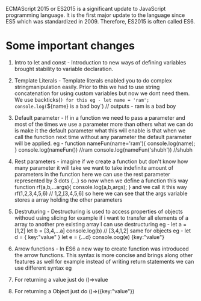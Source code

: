 ECMAScript 2015 or ES2015 is a significant update to JavaScript programming language. It is the first major update to the language since ES5 which was standardized in 2009. Therefore, ES2015 is often called ES6.

# Some important changes
1) Intro to let and const - Introduction to new ways of defining variables brought stability to variable declaration.

2) Template Literals - Template literals enabled you to do complex stringmanipulation easily. Prior to this we had to use string concatenation for using custom variables but now we dont need them. We use backticks(`) for this
eg - let name = 'ram';
console.log(`${name} is a bad boy`) // outputs - ram is a bad boy

3) Default parameter - If in a function we need to pass a parameter and most of the times we use a parameter more than others what we can do is make it the default parameter what this will enable is that when we call the function next time without any parameter the default parameter will be applied.
eg - function nameFun(name='ram'){
  console.log(name);
}
console.log(nameFun()) //ram
console.log(nameFun('shubh')) //shubh

4) Rest parameters - imagine if we create a function but don't know how many parameter it will take we want to take indefinite amount of parameters in the function here we can use the rest parameter represented by 3 dots (...)
so now when we define a function this way
function rf(a,b,...args){
  console.log(a,b,args);
}
and we call it this way 
rf(1,2,3,4,5,6) // 1,2,[3,4,5,6]
so here we can see that the args variable stores a array holding the other parameters

5) Destruturing - Destructuring is used to access properties of objects withoud using slicing for example if i want to transfer all elements of a array to another pre existing array I can use destructuring
eg - let a = [1,2]
let b = [3,4,...a]
console.log(b) // [3,4,1,2]
same for objects eg - 
let d = {
  key:"value"
}
let e = {...d}
console.oog(e) {key:"value"}

1) Arrow functions - In ES6 a new way to create function was introduced the arrow functions. This syntax is more concise and brings along other features as well for example instead of writing return statements we can use different syntax
eg 
1) For returning a value just do ()=>value
2) For returning a Object just do ()=>({key:"value"})
